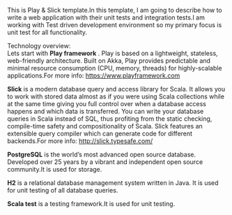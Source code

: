 This is Play  & Slick template.In this template, I am going to describe how to write a web application with their  unit tests and integration tests.I am working with  Test driven development environment so my primary focus is unit test for all functionality.

Technology overview:<br>
Lets start with <b>Play framework</b> . Play is based on a lightweight, stateless, web-friendly architecture.
Built on Akka, Play provides predictable and minimal resource consumption (CPU, memory, threads) for highly-scalable applications.For more info: https://www.playframework.com

<b>Slick</b> is a modern database query and access library for Scala. It allows you to work with stored data almost as if you were using Scala collections while at the same time giving you full control over when a database access happens and which data is transferred. You can write your database queries in Scala instead of SQL, thus profiting from the static checking, compile-time safety and compositionality of Scala. Slick features an extensible query compiler which can generate code for different backends.For more info: http://slick.typesafe.com/

<b>PostgreSQL</b> is the world’s most advanced open source database. Developed over 25 years by a vibrant and independent open source community.It is used for storage.

<b>H2</b> is a relational database management system written in Java. It is used for unit testing of all database
queries.

<b>Scala test</b> is  a testing framework.It is used for unit testing.
